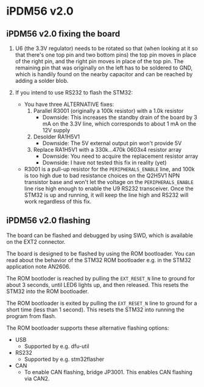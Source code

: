iPDM56 v2.0
===========

iPDM56 v2.0 fixing the board
----------------------------

1. U6 (the 3.3V regulator) needs to be rotated so that (when looking at it so
   that there's one top pin and two bottom pins) the top pin moves in place of
   the right pin, and the right pin moves in place of the top pin. The remaining
   pin that was originally on the left has to be soldered to GND, which is
   handily found on the nearby capacitor and can be reached by adding a solder
   blob.

2. If you intend to use RS232 to flash the STM32:
    - You have three ALTERNATIVE fixes:
        1. Parallel R3001 (originally a 100k resistor) with a 1.0k resistor
            - Downside: This increases the standby drain of the board by 3 mA on
              the 3.3V line, which corresponds to about 1 mA on the 12V supply
        2. Desolder RA1H5V1
            - Downside: The 5V external output pin won't provide 5V
        3. Replace RA1H5V1 with a 330k...470k 0603x4 resistor array
            - Downside: You need to acquire the replacement resistor array
            - Downside: I have not tested this fix in reality (yet)
    - R3001 is a pull-up resistor for the `PERIPHERALS_ENABLE` line, and 100k is
      too high due to bad resistance choices on the Q2H5V1 NPN transistor base
      and won't let the voltage on the `PERIPHERALS_ENABLE` line rise high
      enough to enable the U9 RS232 transceiver. Once the STM32 is up and
      running, it will keep the line high and RS232 will work regardless of this
      fix.

iPDM56 v2.0 flashing
--------------------

The board can be flashed and debugged by using SWD, which is available on the
EXT2 connector.

The board is designed to be flashed by using the ROM bootloader. You can read
about the behavior of the STM32 ROM bootloader e.g. in the STM32 application
note AN2606.

The ROM bootloder is reached by pulling the `EXT_RESET_N` line to ground for
about 3 seconds, until LED6 lights up, and then released. This resets the STM32
into the ROM bootloader.

The ROM bootloader is exited by pulling the `EXT_RESET_N` line to ground for
a short time (less than 1 second). This resets the STM32 into running the
program from flash.

The ROM bootloader supports these alternative flashing options:
- USB
    - Supported by e.g. dfu-util
- RS232
    - Supported by e.g. stm32flasher
- CAN
    - To enable CAN flashing, bridge JP3001. This enables CAN flashing via CAN2.

